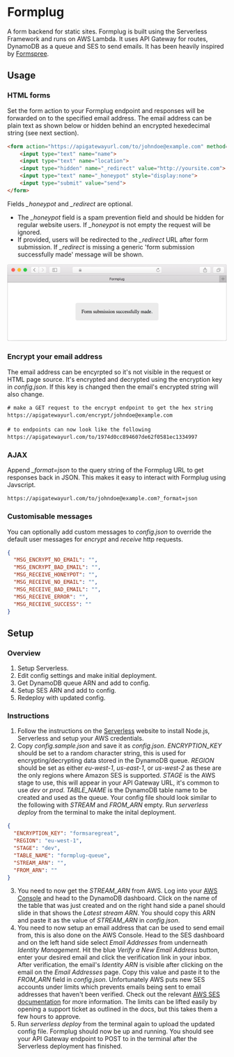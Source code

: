 # Formplug
A form backend for static sites. Formplug is built using the Serverless Framework and runs on AWS Lambda. It uses API Gateway for routes, DynamoDB as a queue and SES to send emails. It has been heavily inspired by [Formspree](https://formspree.io/).

## Usage
### HTML forms
Set the form action to your Formplug endpoint and responses will be forwarded on to the specified email address. The email address can be plain text as shown below or hidden behind an encrypted hexedecimal string (see next section).
``` html
<form action="https://apigatewayurl.com/to/johndoe@example.com" method="post">
    <input type="text" name="name">
    <input type="text" name="location">
    <input type="hidden" name="_redirect" value="http://yoursite.com">
    <input type="text" name="_honeypot" style="display:none">
    <input type="submit" value="send">
</form>
```
Fields *_honeypot* and *_redirect* are optional. 
* The *_honeypot* field is a spam prevention field and should be hidden for regular website users. If *_honeypot* is not empty the request will be ignored. 
* If provided, users will be redirected to the *_redirect* URL after form submission. If *_redirect* is missing a generic 'form submission successfully made' message will be shown.

![Submission preview](readme-screenshot.png)

### Encrypt your email address
The email address can be encyrpted so it's not visible in the request or HTML page source. It's encrypted and decrypted using the encryption key in *config.json*. If this key is changed then the email's encrypted string will also change.
``` html
# make a GET request to the encrypt endpoint to get the hex string
https://apigatewayurl.com/encrypt/johndoe@example.com

# to endpoints can now look like the following
https://apigatewayurl.com/to/1974d0cc894607de62f0581ec1334997
```

### AJAX
Append *_format=json* to the query string of the Formplug URL to get responses back in JSON. This makes it easy to interact with Formplug using Javscript.
``` html
https://apigatewayurl.com/to/johndoe@example.com?_format=json
```

### Customisable messages
You can optionally add custom messages to *config.json* to override the default user messages for *encrypt* and *receive* http requests.
``` json
{
  "MSG_ENCRYPT_NO_EMAIL": "",
  "MSG_ENCRYPT_BAD_EMAIL": "",
  "MSG_RECEIVE_HONEYPOT": "",
  "MSG_RECEIVE_NO_EMAIL": "",
  "MSG_RECEIVE_BAD_EMAIL": "",
  "MSG_RECEIVE_ERROR": "",
  "MSG_RECEIVE_SUCCESS": ""
}
```

## Setup
### Overview
1. Setup Serverless.
2. Edit config settings and make initial deployment.
4. Get DynamoDB queue ARN and add to config.
5. Setup SES ARN and add to config.
6. Redeploy with updated config.

### Instructions
1. Follow the instructions on the [Serverless](https://serverless.com/framework/docs/providers/aws/guide/installation) website to install Node.js, Serverless and setup your AWS credentials.
2. Copy *config.sample.json* and save it as *config.json*. *ENCRYPTION_KEY* should be set to a random character string, this is used for encrypting/decrypting data stored in the DynamoDB queue. *REGION* should be set as either *eu-west-1*, *us-east-1*, or *us-west-2* as these are the only regions where Amazon SES is supported. *STAGE* is the AWS stage to use, this will appear in your API Gateway URL, it's common to use *dev* or *prod*. *TABLE_NAME* is the DynamoDB table name to be created and used as the queue. Your config file should look similar to the following with *STREAM* and *FROM_ARN* empty. Run *serverless deploy* from the terminal to make the inital deployment.
``` json
{
  "ENCRYPTION_KEY": "formsaregreat",
  "REGION": "eu-west-1",
  "STAGE": "dev",
  "TABLE_NAME": "formplug-queue",
  "STREAM_ARN": "",
  "FROM_ARN": ""
}
```
3. You need to now get the *STREAM_ARN* from AWS. Log into your [AWS Console](https://aws.amazon.com) and head to the DynamoDB dashboard. Click on the name of the table that was just created and on the right hand side a panel should slide in that shows the *Latest stream ARN*. You should copy this ARN and paste it as the value of *STREAM_ARN* in *config.json*.
4. You need to now setup an email address that can be used to send email from, this is also done on the AWS Console. Head to the SES dashboard and on the left hand side select *Email Addresses* from underneath *Identity Management*. Hit the blue *Verify a New Email Address* button, enter your desired email and click the verification link in your inbox. After verification, the email's *Identity ARN* is visible after clicking on the email on the *Email Addresses* page. Copy this value and paste it to the *FROM_ARN* field in *config.json*. Unfortunately AWS puts new SES accounts under limits which prevents emails being sent to email addresses that haven't been verified. Check out the relevant [AWS SES documentation](http://docs.aws.amazon.com/ses/latest/DeveloperGuide/request-production-access.html) for more information. The limits can be lifted easily by opening a support ticket as outlined in the docs, but this takes them a few hours to approve.
5. Run *serverless deploy* from the terminal again to upload the updated config file. Formplug should now be up and running. You should see your API Gateway endpoint to POST to in the terminal after the Serverless deployment has finished.

